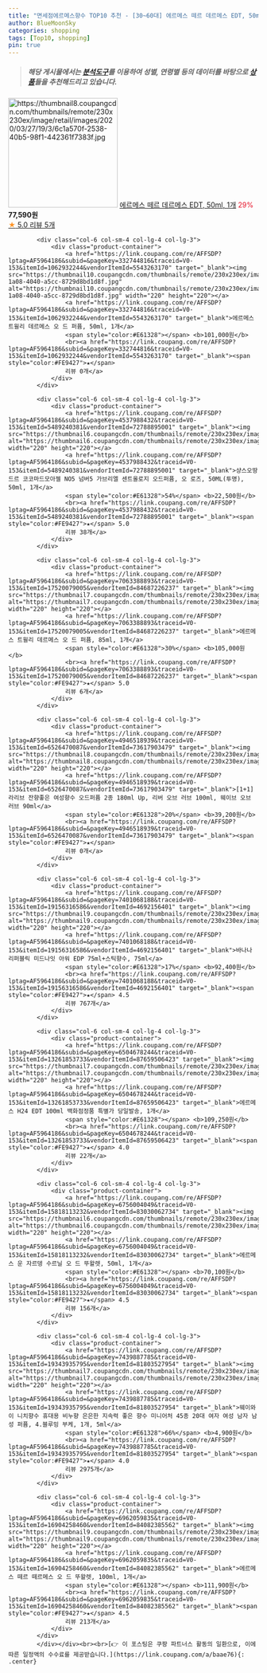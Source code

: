 ```yaml
---
title: "면세점에르메스향수 TOP10 추천 - [30~60대] 에르메스 떼르 데르메스 EDT, 50ml, 1개"
author: BlueMoonSky
categories: shopping
tags: [Top10, shopping]
pin: true
---
```


> ##### 해당 게시물에서는 [**분석도구**](https://itemscout.io/)를 이용하여 **성별**, **연령별** 등의 데이터를 바탕으로 [**상품**](https://link.coupang.com/a/baae76)들을 추천해드리고 있습니다.
<div class="container"><div class="row">
            <div class="col-6 col-sm-4 col-lg-4 col-lg-3">
                <div class="product-container">
                    <a href="https://link.coupang.com/re/AFFSDP?lptag=AF5964186&subid=&pageKey=7423695618&traceid=V0-153&itemId=2460622367&vendorItemId=70454128912" target="_blank"><img src="https://thumbnail8.coupangcdn.com/thumbnails/remote/230x230ex/image/retail/images/2020/03/27/19/3/6c1a570f-2538-40b5-98f1-442361f7383f.jpg" alt="https://thumbnail8.coupangcdn.com/thumbnails/remote/230x230ex/image/retail/images/2020/03/27/19/3/6c1a570f-2538-40b5-98f1-442361f7383f.jpg" width="220" height="220"></a>
                    <a href="https://link.coupang.com/re/AFFSDP?lptag=AF5964186&subid=&pageKey=7423695618&traceid=V0-153&itemId=2460622367&vendorItemId=70454128912" target="_blank">에르메스 떼르 데르메스 EDT, 50ml, 1개</a>
                    <span style="color:#E61328">29%</span> <b>77,590원</b>
                    <br><a href="https://link.coupang.com/re/AFFSDP?lptag=AF5964186&subid=&pageKey=7423695618&traceid=V0-153&itemId=2460622367&vendorItemId=70454128912" target="_blank"><span style="color:#FE9427">★</span> 5.0
                    리뷰 5개</a>
                </div>
            </div>
            
            <div class="col-6 col-sm-4 col-lg-4 col-lg-3">
                <div class="product-container">
                    <a href="https://link.coupang.com/re/AFFSDP?lptag=AF5964186&subid=&pageKey=332744816&traceid=V0-153&itemId=1062932244&vendorItemId=5543263170" target="_blank"><img src="https://thumbnail10.coupangcdn.com/thumbnails/remote/230x230ex/image/retail/images/2019/11/06/16/1/4c7a1170-1a08-4040-a5cc-8729d8bd1d8f.jpg" alt="https://thumbnail10.coupangcdn.com/thumbnails/remote/230x230ex/image/retail/images/2019/11/06/16/1/4c7a1170-1a08-4040-a5cc-8729d8bd1d8f.jpg" width="220" height="220"></a>
                    <a href="https://link.coupang.com/re/AFFSDP?lptag=AF5964186&subid=&pageKey=332744816&traceid=V0-153&itemId=1062932244&vendorItemId=5543263170" target="_blank">에르메스 트윌리 데르메스 오 드 퍼퓸, 50ml, 1개</a>
                    <span style="color:#E61328"></span> <b>101,000원</b>
                    <br><a href="https://link.coupang.com/re/AFFSDP?lptag=AF5964186&subid=&pageKey=332744816&traceid=V0-153&itemId=1062932244&vendorItemId=5543263170" target="_blank"><span style="color:#FE9427">★</span> 
                    리뷰 0개</a>
                </div>
            </div>
            
            <div class="col-6 col-sm-4 col-lg-4 col-lg-3">
                <div class="product-container">
                    <a href="https://link.coupang.com/re/AFFSDP?lptag=AF5964186&subid=&pageKey=4537988432&traceid=V0-153&itemId=5489240381&vendorItemId=72788895001" target="_blank"><img src="https://thumbnail6.coupangcdn.com/thumbnails/remote/230x230ex/image/vendor_inventory/0b90/5106f815d312bc09f8e1837aade03b9569743eae8606d2a5783bf1601814.jpg" alt="https://thumbnail6.coupangcdn.com/thumbnails/remote/230x230ex/image/vendor_inventory/0b90/5106f815d312bc09f8e1837aade03b9569743eae8606d2a5783bf1601814.jpg" width="220" height="220"></a>
                    <a href="https://link.coupang.com/re/AFFSDP?lptag=AF5964186&subid=&pageKey=4537988432&traceid=V0-153&itemId=5489240381&vendorItemId=72788895001" target="_blank">샹스오땅드르 코코마드모아젤 NO5 넘버5 가브리엘 센트올로지 오드퍼퓸, 오 로즈, 50ML(투명), 50ml, 1개</a>
                    <span style="color:#E61328">54%</span> <b>22,500원</b>
                    <br><a href="https://link.coupang.com/re/AFFSDP?lptag=AF5964186&subid=&pageKey=4537988432&traceid=V0-153&itemId=5489240381&vendorItemId=72788895001" target="_blank"><span style="color:#FE9427">★</span> 5.0
                    리뷰 38개</a>
                </div>
            </div>
            
            <div class="col-6 col-sm-4 col-lg-4 col-lg-3">
                <div class="product-container">
                    <a href="https://link.coupang.com/re/AFFSDP?lptag=AF5964186&subid=&pageKey=7063388893&traceid=V0-153&itemId=17520079005&vendorItemId=84687226237" target="_blank"><img src="https://thumbnail7.coupangcdn.com/thumbnails/remote/230x230ex/image/vendor_inventory/c941/982d4e9f7ce4b5a47fa8df6063ab183b3e1455b4ba84816aab14c4914032.jpg" alt="https://thumbnail7.coupangcdn.com/thumbnails/remote/230x230ex/image/vendor_inventory/c941/982d4e9f7ce4b5a47fa8df6063ab183b3e1455b4ba84816aab14c4914032.jpg" width="220" height="220"></a>
                    <a href="https://link.coupang.com/re/AFFSDP?lptag=AF5964186&subid=&pageKey=7063388893&traceid=V0-153&itemId=17520079005&vendorItemId=84687226237" target="_blank">에르메스 트윌리 데르메스 오 드 퍼퓸, 85ml, 1개</a>
                    <span style="color:#E61328">30%</span> <b>105,000원</b>
                    <br><a href="https://link.coupang.com/re/AFFSDP?lptag=AF5964186&subid=&pageKey=7063388893&traceid=V0-153&itemId=17520079005&vendorItemId=84687226237" target="_blank"><span style="color:#FE9427">★</span> 5.0
                    리뷰 6개</a>
                </div>
            </div>
            
            <div class="col-6 col-sm-4 col-lg-4 col-lg-3">
                <div class="product-container">
                    <a href="https://link.coupang.com/re/AFFSDP?lptag=AF5964186&subid=&pageKey=4946518939&traceid=V0-153&itemId=6526470087&vendorItemId=73617903479" target="_blank"><img src="https://thumbnail8.coupangcdn.com/thumbnails/remote/230x230ex/image/vendor_inventory/eed8/19de865ae590ce5be3617de6c107f6d9058153cd1182d7f269d329a4a4fc.jpg" alt="https://thumbnail8.coupangcdn.com/thumbnails/remote/230x230ex/image/vendor_inventory/eed8/19de865ae590ce5be3617de6c107f6d9058153cd1182d7f269d329a4a4fc.jpg" width="220" height="220"></a>
                    <a href="https://link.coupang.com/re/AFFSDP?lptag=AF5964186&subid=&pageKey=4946518939&traceid=V0-153&itemId=6526470087&vendorItemId=73617903479" target="_blank">[1+1] 라리브 잔향좋은 여성향수 오드퍼퓸 2종 180ml Up, 리버 오브 러브 100ml, 웨이브 오브 러브 90ml</a>
                    <span style="color:#E61328">20%</span> <b>39,200원</b>
                    <br><a href="https://link.coupang.com/re/AFFSDP?lptag=AF5964186&subid=&pageKey=4946518939&traceid=V0-153&itemId=6526470087&vendorItemId=73617903479" target="_blank"><span style="color:#FE9427">★</span> 
                    리뷰 0개</a>
                </div>
            </div>
            
            <div class="col-6 col-sm-4 col-lg-4 col-lg-3">
                <div class="product-container">
                    <a href="https://link.coupang.com/re/AFFSDP?lptag=AF5964186&subid=&pageKey=7401068188&traceid=V0-153&itemId=19156316586&vendorItemId=4692156401" target="_blank"><img src="https://thumbnail9.coupangcdn.com/thumbnails/remote/230x230ex/image/vendor_inventory/55bb/ef1981abb0653ac4b7e9d3bfd0a5e98d6e9e39c75e90e52f5a96343b2bf3.jpg" alt="https://thumbnail9.coupangcdn.com/thumbnails/remote/230x230ex/image/vendor_inventory/55bb/ef1981abb0653ac4b7e9d3bfd0a5e98d6e9e39c75e90e52f5a96343b2bf3.jpg" width="220" height="220"></a>
                    <a href="https://link.coupang.com/re/AFFSDP?lptag=AF5964186&subid=&pageKey=7401068188&traceid=V0-153&itemId=19156316586&vendorItemId=4692156401" target="_blank">바나나 리퍼블릭 미드나잇 아워 EDP 75ml+스틱향수, 75ml</a>
                    <span style="color:#E61328">17%</span> <b>92,400원</b>
                    <br><a href="https://link.coupang.com/re/AFFSDP?lptag=AF5964186&subid=&pageKey=7401068188&traceid=V0-153&itemId=19156316586&vendorItemId=4692156401" target="_blank"><span style="color:#FE9427">★</span> 4.5
                    리뷰 767개</a>
                </div>
            </div>
            
            <div class="col-6 col-sm-4 col-lg-4 col-lg-3">
                <div class="product-container">
                    <a href="https://link.coupang.com/re/AFFSDP?lptag=AF5964186&subid=&pageKey=6504678244&traceid=V0-153&itemId=13261853733&vendorItemId=87659506423" target="_blank"><img src="https://thumbnail7.coupangcdn.com/thumbnails/remote/230x230ex/image/vendor_inventory/595f/e6a54e8033be7212c13de4d3be01fcb185f6b4db174eaec4889513096ae8.jpg" alt="https://thumbnail7.coupangcdn.com/thumbnails/remote/230x230ex/image/vendor_inventory/595f/e6a54e8033be7212c13de4d3be01fcb185f6b4db174eaec4889513096ae8.jpg" width="220" height="220"></a>
                    <a href="https://link.coupang.com/re/AFFSDP?lptag=AF5964186&subid=&pageKey=6504678244&traceid=V0-153&itemId=13261853733&vendorItemId=87659506423" target="_blank">에르메스 H24 EDT 100ml 백화점정품 특별가 당일발송, 1개</a>
                    <span style="color:#E61328"></span> <b>109,250원</b>
                    <br><a href="https://link.coupang.com/re/AFFSDP?lptag=AF5964186&subid=&pageKey=6504678244&traceid=V0-153&itemId=13261853733&vendorItemId=87659506423" target="_blank"><span style="color:#FE9427">★</span> 4.0
                    리뷰 22개</a>
                </div>
            </div>
            
            <div class="col-6 col-sm-4 col-lg-4 col-lg-3">
                <div class="product-container">
                    <a href="https://link.coupang.com/re/AFFSDP?lptag=AF5964186&subid=&pageKey=6756004049&traceid=V0-153&itemId=15818113232&vendorItemId=83030062734" target="_blank"><img src="https://thumbnail6.coupangcdn.com/thumbnails/remote/230x230ex/image/vendor_inventory/c544/952d3eaea5a07bea720198f64cd25c76c8b45124d15a5ebe0cf04b462636.JPG" alt="https://thumbnail6.coupangcdn.com/thumbnails/remote/230x230ex/image/vendor_inventory/c544/952d3eaea5a07bea720198f64cd25c76c8b45124d15a5ebe0cf04b462636.JPG" width="220" height="220"></a>
                    <a href="https://link.coupang.com/re/AFFSDP?lptag=AF5964186&subid=&pageKey=6756004049&traceid=V0-153&itemId=15818113232&vendorItemId=83030062734" target="_blank">에르메스 운 자르뎅 수르닐 오 드 뚜왈렛, 50ml, 1개</a>
                    <span style="color:#E61328"></span> <b>70,100원</b>
                    <br><a href="https://link.coupang.com/re/AFFSDP?lptag=AF5964186&subid=&pageKey=6756004049&traceid=V0-153&itemId=15818113232&vendorItemId=83030062734" target="_blank"><span style="color:#FE9427">★</span> 4.5
                    리뷰 156개</a>
                </div>
            </div>
            
            <div class="col-6 col-sm-4 col-lg-4 col-lg-3">
                <div class="product-container">
                    <a href="https://link.coupang.com/re/AFFSDP?lptag=AF5964186&subid=&pageKey=7439887785&traceid=V0-153&itemId=19343935795&vendorItemId=81803527954" target="_blank"><img src="https://thumbnail7.coupangcdn.com/thumbnails/remote/230x230ex/image/vendor_inventory/aebf/510dddf61aad2e24983fabdfcd255446f2d5ac8a2a11d389456e4e6ec643.jpg" alt="https://thumbnail7.coupangcdn.com/thumbnails/remote/230x230ex/image/vendor_inventory/aebf/510dddf61aad2e24983fabdfcd255446f2d5ac8a2a11d389456e4e6ec643.jpg" width="220" height="220"></a>
                    <a href="https://link.coupang.com/re/AFFSDP?lptag=AF5964186&subid=&pageKey=7439887785&traceid=V0-153&itemId=19343935795&vendorItemId=81803527954" target="_blank">웨이와이 니치향수 휴대용 비누향 은은한 지속력 좋은 향수 미니어처 45종 20대 여자 여성 남자 남성 퍼퓸, 4.블루밍 부케, 1개, 5ml</a>
                    <span style="color:#E61328">66%</span> <b>4,900원</b>
                    <br><a href="https://link.coupang.com/re/AFFSDP?lptag=AF5964186&subid=&pageKey=7439887785&traceid=V0-153&itemId=19343935795&vendorItemId=81803527954" target="_blank"><span style="color:#FE9427">★</span> 4.0
                    리뷰 2975개</a>
                </div>
            </div>
            
            <div class="col-6 col-sm-4 col-lg-4 col-lg-3">
                <div class="product-container">
                    <a href="https://link.coupang.com/re/AFFSDP?lptag=AF5964186&subid=&pageKey=6962059835&traceid=V0-153&itemId=16904258460&vendorItemId=84082385562" target="_blank"><img src="https://thumbnail9.coupangcdn.com/thumbnails/remote/230x230ex/image/vendor_inventory/007a/2070adf2e15218a94aa342a2fea1e2f4b07eea7071a0298708e1c5097fa1.jpg" alt="https://thumbnail9.coupangcdn.com/thumbnails/remote/230x230ex/image/vendor_inventory/007a/2070adf2e15218a94aa342a2fea1e2f4b07eea7071a0298708e1c5097fa1.jpg" width="220" height="220"></a>
                    <a href="https://link.coupang.com/re/AFFSDP?lptag=AF5964186&subid=&pageKey=6962059835&traceid=V0-153&itemId=16904258460&vendorItemId=84082385562" target="_blank">에르메스 떼르 떼르메스 오 드 뚜왈렛, 100ml, 1개</a>
                    <span style="color:#E61328"></span> <b>111,900원</b>
                    <br><a href="https://link.coupang.com/re/AFFSDP?lptag=AF5964186&subid=&pageKey=6962059835&traceid=V0-153&itemId=16904258460&vendorItemId=84082385562" target="_blank"><span style="color:#FE9427">★</span> 4.5
                    리뷰 213개</a>
                </div>
            </div>
            </div></div><br><br>[👉 이 포스팅은 쿠팡 파트너스 활동의 일환으로, 이에 따른 일정액의 수수료를 제공받습니다.](https://link.coupang.com/a/baae76){: .center}